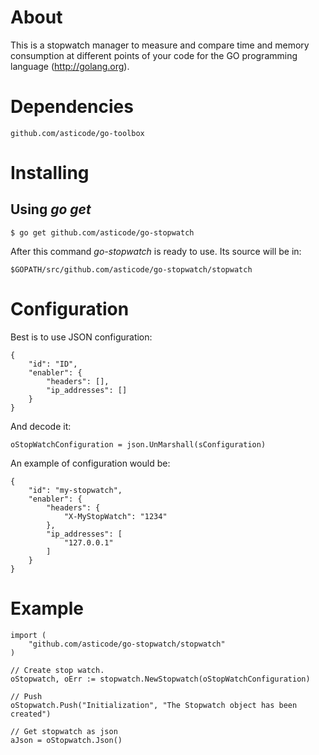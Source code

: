 # About

This is a stopwatch manager to measure and compare time and memory consumption at different points of your code for 
the GO programming language (http://golang.org).

# Dependencies

    github.com/asticode/go-toolbox

# Installing

## Using *go get*

    $ go get github.com/asticode/go-stopwatch
    
After this command *go-stopwatch* is ready to use. Its source will be in:

    $GOPATH/src/github.com/asticode/go-stopwatch/stopwatch
    
# Configuration

Best is to use JSON configuration:

    {
        "id": "ID",
        "enabler": {
            "headers": [],
            "ip_addresses": []
        }
    }
    
And decode it:

    oStopWatchConfiguration = json.UnMarshall(sConfiguration)
    
An example of configuration would be:

    {
        "id": "my-stopwatch",
        "enabler": {
            "headers": {
                "X-MyStopWatch": "1234"
            },
            "ip_addresses": [
                "127.0.0.1"
            ]
        }
    }
    
# Example

    import (
        "github.com/asticode/go-stopwatch/stopwatch"
    )

    // Create stop watch.
    oStopwatch, oErr := stopwatch.NewStopwatch(oStopWatchConfiguration)
    
    // Push
    oStopwatch.Push("Initialization", "The Stopwatch object has been created")
    
    // Get stopwatch as json
    aJson = oStopwatch.Json()
    